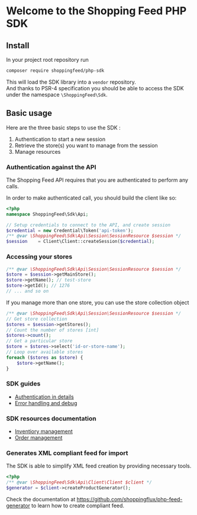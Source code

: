 # Welcome to the Shopping Feed PHP SDK

## Install

In your project root repository run 
```bash
composer require shoppingfeed/php-sdk
```

This will load the SDK library into a `vendor` repository.  
And thanks to PSR-4 specification you should be able to access the SDK under the namespace `\ShoppingFeed\Sdk`.

## Basic usage

Here are the three basic steps to use the SDK :
1. Authentication to start a new session
2. Retrieve the store(s) you want to manage from the session
3. Manage resources

### Authentication against the API

The Shopping Feed API requires that you are authenticated to perform any calls.

In order to make authenticated call, you should build the client like so:

```php
<?php
namespace ShoppingFeed\Sdk\Api;

// Setup credentials to connect to the API, and create session
$credential = new Credential\Token('api-token');
/** @var \ShoppingFeed\Sdk\Api\Session\SessionResource $session */
$session    = Client\Client::createSession($credential);
```

### Accessing your stores

```php
/** @var \ShoppingFeed\Sdk\Api\Session\SessionResource $session */
$store = $session->getMainStore();
$store->getName(); // test-store
$store->getId(); // 1276
// ... and so on
```

If you manage more than one store, you can use the store collection object

```php
/** @var \ShoppingFeed\Sdk\Api\Session\SessionResource $session */
// Get store collection
$stores = $session->getStores();
// Count the number of stores [int]
$stores->count();
// Get a particular store
$store = $stores->select('id-or-store-name');
// Loop over available stores
foreach ($stores as $store) {
	$store->getName(); 
}
```

### SDK guides

- [Authentication in details](doc/authenticate.md)
- [Error handling and debug](doc/error-handling.md)

### SDK resources documentation

- [Inventiory management](doc/catalog.md)
- [Order management](doc/order.md)


### Generates XML compliant feed for import

The SDK is able to simplify XML feed creation by providing necessary tools.

```php
<?php
/** @var \ShoppingFeed\Sdk\Api\Client\Client $client */
$generator = $client->createProductGenerator();
```

Check the documentation at https://github.com/shoppingflux/php-feed-generator to learn how to create compliant feed.

